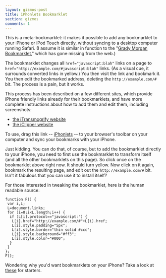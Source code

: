 ```yaml
---
layout: gizmos-post
title: iPhonlets Bookmarklet
section: gizmos
comments: 1
---
```


This is a meta-bookmarklet: it makes it possible to add any bookmarklet to your iPhone or iPod Touch directly, without syncing to a desktop computer running Safari. (I assume it is similar in function to the "[Grady Morgan Bookmarklet](http://www.ipodtouchfans.com/forums/showthread.php?t=91132)," which has gone missing from the web.)

The bookmarklet changes all `href="java­script:blah"` links on a page to `href="http://example.com/#java­script:blah"` links. (As a visual cue, it surrounds converted links in yellow.) You then visit the link and bookmark it. You then edit the bookmarked address, deleting the `http://example.com/#` bit. The process is a pain, but it works.

This process has been described on a few different sites, which provide iPhone friendly links already for their bookmarklets, and have more complete instructions about how to add them and edit them, including screenshots:

-  [the iTransmogrify website](http://joemaller.com/___?javascript:if%28typeof%28iTransmogrify%29%3D%3D%27undefined%27%29%7Bvar%20s%3Ddocument.createElement%28%27script%27%29%3Bs.src%3D%27http%3A%2F%2Fjoemaller.com%2FiTransmogrify-latest.js%3Fq%3D%27%2B%28new%20Date%29.getTime%28%29%3Bdocument.getElementsByTagName%28%27head%27%29%5B0%5D.appendChild%28s%29%7Dvoid%280%29)
-  [the iClipper website](http://kentbrewster.com/iclipper/)

To use, drag this link -- 
<a class="bml" href="javascript:function%20F()%20{var%20i,L;L=document.links;for%20(i=0;i<L.length;i++)%20{if%20(L[i].protocol==%22javascript:%22)%20{L[i].href=%22http://example.com/#%22+L[i].href;L[i].style.padding=%225px%22;L[i].style.border=%22thin%20solid%20#ccc%22;L[i].style.background=%22#ff3%22;L[i].style.color=%22#000%22;}}};F();">iPhonlets</a> -- to your browser's toolbar on your computer and sync your bookmarks with your iPhone.

Just kidding. You can do that, of course, but to add the bookmarklet directly to your iPhone, you need to first use the bookmarklet to transform itself (and all the other bookmarklets on this page). So click once on the bookmarklet above right now. It should turn yellow. Now click on it again, bookmark the resulting page, and edit out the `http://example.com/#` bit. Isn't it fabulous that you can use it to install itself?

For those interested in tweaking the bookmarklet, here is the human readable source:

	function F() {
	 var i,L;
	 L=document.links;
	 for (i=0;i<L.length;i++) {
	  if (L[i].protocol=="javascript:") {
	   L[i].href="http://example.com/#"+L[i].href;
	   L[i].style.padding="5px";
	   L[i].style.border="thin solid #ccc";
	   L[i].style.background="#ff3";
	   L[i].style.color="#000";
	  }
	 } 
	};
	F();

Wondering why you'd want bookmarklets on your iPhone? Take a look at [these](http://www.lifeclever.com/17-powerful-bookmarklets-for-your-iphone/) for starters.

